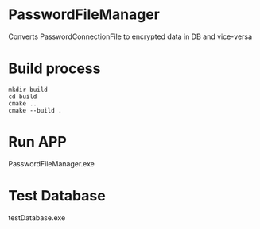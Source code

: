 # PasswordFileManager
Converts PasswordConnectionFile to encrypted data in DB and vice-versa

# Build process
```
mkdir build
cd build
cmake ..
cmake --build .
```

# Run APP
PasswordFileManager.exe

# Test Database
testDatabase.exe
